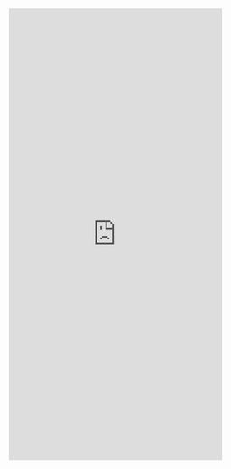 

<center><iframe frameborder="0" width="75%" height="800px" src="https://replit.com/@axiao05/hangman-create-task?lite=true"></iframe></center>

